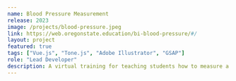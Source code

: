 ```yaml
---
name: Blood Pressure Measurement
release: 2023
image: /projects/blood-pressure.jpeg
link: https://web.oregonstate.education/bi-blood-pressure/#/
layout: project
featured: true
tags: ["Vue.js", "Tone.js", "Adobe Illustrator", "GSAP"]
role: "Lead Developer"
description: A virtual training for teaching students how to measure a patient's blood pressure using a stethoscope and blood pressure cuff. Audio cues, controlled by Tone.js, simulate the sound typically heard through the stethoscope.
---
```

